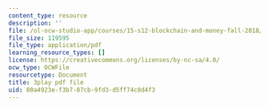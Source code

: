```yaml
---
content_type: resource
description: ''
file: /ol-ocw-studio-app/courses/15-s12-blockchain-and-money-fall-2018/80a4923ef3b787cb9fd3d5ff74c8d4f3_5auv_xrvoJk.pdf
file_size: 119595
file_type: application/pdf
learning_resource_types: []
license: https://creativecommons.org/licenses/by-nc-sa/4.0/
ocw_type: OCWFile
resourcetype: Document
title: 3play pdf file
uid: 80a4923e-f3b7-87cb-9fd3-d5ff74c8d4f3
---
```

